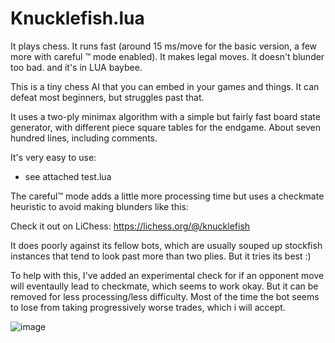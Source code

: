 Knucklefish.lua
===========

It plays chess.
It runs fast (around 15 ms/move for the basic version, a few more with careful :tm: mode enabled).
It makes legal moves.
It doesn't blunder too bad.
and it's in LUA baybee.

This is a tiny chess AI that you can embed in your games and things. It can defeat most beginners, but struggles past that.

It uses a two-ply minimax algorithm with a simple but fairly fast board state generator, with different piece square tables for the endgame. About seven hundred lines, including comments.

It's very easy to use:



- see attached test.lua



The careful:tm: mode adds a little more processing time but uses a checkmate heuristic to avoid making blunders like this:




Check it out on LiChess: https://lichess.org/@/knucklefish

It does poorly against its fellow bots, which are usually souped up stockfish instances that tend to look past more than two plies. But it tries its best :)

To help with this, I've added an experimental check for if an opponent move will eventaully lead to checkmate, which seems to work okay. But it can be removed for less processing/less difficulty. Most of the time the bot seems to lose from taking progressively worse trades, which i will accept.

![image](https://user-images.githubusercontent.com/8826899/137644069-6bd950da-f6cb-4e71-bd16-cf4e1cc782ac.png)
